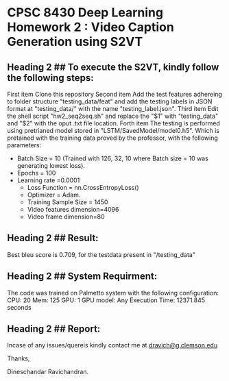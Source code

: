 CPSC 8430 Deep Learning Homework 2 : Video Caption Generation using S2VT 
============= 

## Heading 2 ## To execute the S2VT, kindly follow the following steps: 
First item Clone this repository
Second item Add the test features adhereing to folder structure "testing_data/feat" and add the testing labels in JSON format at "testing_data/" with the name "testing_label.json".
Third item Edit the shell script "hw2_seq2seq.sh" and replace the "$1" with "testing_data" and "$2" with the oput .txt file location.
Forth item The testing is performed using pretrianed model stored in "LSTM/SavedModel/model0.h5". Which is pretained with the training data proved by the professor, with the following parameters:

* Batch Size = 10 (Trained with 126, 32, 10 where Batch size = 10 was generating lowest loss).
* Epochs = 100
* Learning rate =0.0001
  * Loss Function = nn.CrossEntropyLoss()
  * Optimizer = Adam.
  * Training Sample Size = 1450
  * Video features dimension=4096
  * Video frame dimension=80

## Heading 2 ## Result:
Best bleu score is 0.709, for the testdata present in "/testing_data"

## Heading 2 ## System Requirment:
The code was trained on Palmetto system with the following configuration:
CPU: 20
Mem: 125
GPU: 1
GPU model: Any
Execution Time: 12371.845 seconds

## Heading 2 ## Report: 

Incase of any issues/quereis kindly contact me at dravich@g.clemson.edu

Thanks,

Dineschandar Ravichandran.
